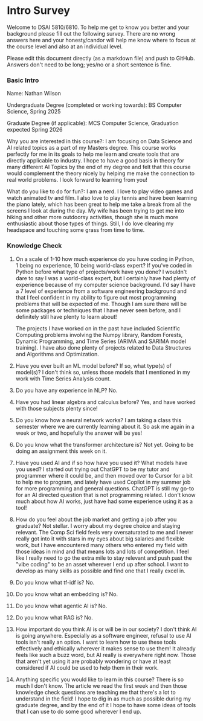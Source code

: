 # Intro Survey

Welcome to DSAI 5810/6810. To help me get to know you better and your background please fill out the following survey. 
There are no wrong answers here and your honesty/candor will 
help me know where to focus at the course level and also at an individual level.

Please edit this document directly (as a markdown file) and push to GitHub. Answers don't need to be long; yes/no or a short sentence is fine.


### Basic Intro

Name: 
    Nathan Wilson 

Undergraduate Degree (completed or working towards): 
    BS Computer Science, Spring 2025 

Graduate Degree (if applicable): 
    MCS Computer Science, Graduation expected Spring 2026

Why you are interested in this course?: 
    I am focusing on Data Science and AI related topics as a part of my Masters degree. This course works perfectly for me in its goals to help me learn and create tools that are directly applicable to industry. I hope to have a good basis in theory for many different AI Topics by the end of my degree and felt that this course would complement the theory nicely by helping me make the connection to real world problems. I look forward to learning from you!

What do you like to do for fun?:
    I am a nerd. I love to play video games and watch animated tv and film. I also love to play tennis and have been learning the piano lately, which has been great to help me take a break from all the screens I look at during the day. My wife has been trying to get me into hiking and other more outdoorsy activities, though she is much more enthusiastic about those types of things. Still, I do love clearing my headspace and touching some grass from time to time.




### Knowledge Check

1. On a scale of 1-10 how much experience do you have coding in Python, 1 being no experience, 10 being world-class expert?
If you've coded in Python before what type of projects/work have you done?
    I wouldn't dare to say I was a world-class expert, but I certainly have had plenty of experience because of my computer science background. I'd say I have a 7 level of experience from a software engineering background and that I feel confident in my ability to figure out most programming problems that will be expected of me. Though I am sure there will be some packages or techniques that I have never seen before, and I definitely still have plenty to learn about!

    The projects I have worked on in the past have included Scientific Computing problems involving the Numpy library, Random Forests, Dynamic Programming, and Time Series (ARIMA and SARIMA model training). I have also done plenty of projects related to Data Structures and Algorithms and Optimization.

2. Have you ever built an ML model before? If so, what type(s) of model(s)?
    I don't think so, unless those models that I mentioned in my work with Time Series Analysis count. 

3. Do you have any experience in NLP?
    No. 

4. Have you had linear algebra and calculus before?
    Yes, and have worked with those subjects plenty since!

5. Do you know how a neural network works?
    I am taking a class this semester where we are currently learning about it. So ask me again in a week or two, and hopefully the answer will be yes!

6. Do you know what the transformer architecture is?
    Not yet. Going to be doing an assignment this week on it.

7. Have you used AI and if so how have you used it? What models have you used?
    I started out trying out ChatGPT to be my tutor and programmer where it could be, and then moved over to Cursor for a bit to help me to program, and lately have used Copilot in my summer job for more programming and general questions. ChatGPT is still my go-to for an AI directed question that is not programming related. I don't know much about how AI works, just have had some experience using it as a tool!

8. How do you feel about the job market and getting a job after you graduate?
    Not stellar. I worry about my degree choice and staying relevant. The Comp Sci field feels very oversaturated to me and I never really got into it with stars in my eyes about big salaries and flexible work, but I have encountered many others who entered my field with those ideas in mind and that means lots and lots of competition. I feel like I really need to go the extra mile to stay relevant and push past the "vibe coding" to be an asset wherever I end up after school. I want to develop as many skills as possible and find one that I really excel in.

9. Do you know what tf-idf is?
    No.

10. Do you know what an embedding is?
    No.

11. Do you know what agentic AI is?
    No.

12. Do you know what RAG is?
    No.

13. How important do you think AI is or will be in our society?
    I don't think AI is going anywhere. Especially as a software engineer, refusal to use AI tools isn't really an option. I want to learn how to use these tools effectively and ethically wherever it makes sense to use them! It already feels like such a buzz word, but AI really is everywhere right now. Those that aren't yet using it are probably wondering or have at least considered if AI could be used to help them in their work.

14. Anything specific you would like to learn in this course?
    There is so much I don't know. The article we read the first week and then those knowledge check questions are teaching me that there's a lot to understand in the field! I hope to dig in as much as possible during my graduate degree, and by the end of it I hope to have some ideas of tools that I can use to do some good wherever I end up.


